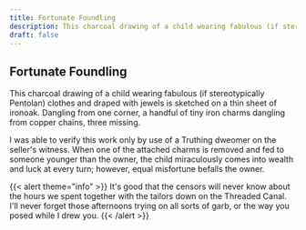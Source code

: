 ```yaml
---
title: Fortunate Foundling
description: This charcoal drawing of a child wearing fabulous (if stereotypically Pentolan) clothes and...
draft: false
---
```


## Fortunate Foundling

This charcoal drawing of a child wearing fabulous (if stereotypically Pentolan) clothes and
draped with jewels is sketched on a thin sheet of ironoak. Dangling from one corner, a handful
of tiny iron charms dangling from copper chains, three missing.

I was able to verify this work only by use of a Truthing dweomer on the seller's witness. When
one of the attached charms is removed and fed to someone younger than the owner, the child
miraculously comes into wealth and luck at every turn; however, equal misfortune befalls the
owner.

{{< alert theme="info" >}}
It's good that the censors will never know about the hours we spent together with the tailors
down on the Threaded Canal. I'll never forget those afternoons trying on all sorts of garb, or
the way you posed while I drew you.
{{< /alert >}}
